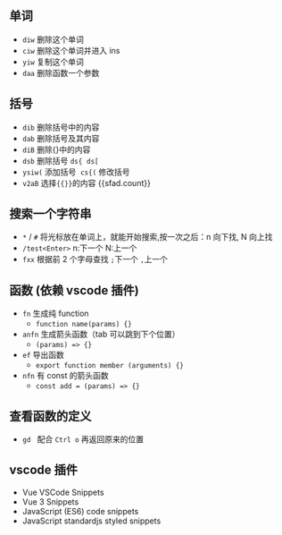 ## 单词

- `diw` 删除这个单词
- `ciw` 删除这个单词并进入 ins
- `yiw` 复制这个单词
- `daa` 删除函数一个参数

## 括号

- `dib` 删除括号中的内容
- `dab` 删除括号及其内容
- `diB` 删除{}中的内容
- `dsb` 删除括号 `ds{` &nbsp;`ds[`
- `ysiw(` 添加括号 &nbsp;`cs{(` 修改括号
- `v2aB` 选择`{{}}`的内容 {{sfad.count}}

## 搜索一个字符串

- `*`&nbsp;/&nbsp;`#` 将光标放在单词上，就能开始搜索,按一次之后：n 向下找, N 向上找
- `/test<Enter>` n:下一个 N:上一个
- `fxx` 根据前 2 个字母查找 `;`下一个 `,`上一个

## 函数 (依赖 vscode 插件)

- `fn` 生成纯 function
  - `function name(params) {}`
- `anfn` 生成箭头函数（tab 可以跳到下个位置）
  - `(params) => {}`
- `ef` 导出函数
  - `export function member (arguments) {}`
- `nfn` 有 const 的箭头函数
  - `const add = (params) => {}`

## 查看函数的定义

- `gd` &nbsp; 配合 `Ctrl o` 再返回原来的位置

## vscode 插件

- Vue VSCode Snippets
- Vue 3 Snippets
- JavaScript (ES6) code snippets
- JavaScript standardjs styled snippets
